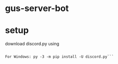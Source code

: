 # gus-server-bot

# setup

download discord.py using 
```For Linux and MacOS: python3 -m pip install -U discord.py

For Windows: py -3 -m pip install -U discord.py``` 
